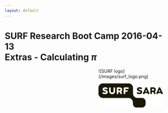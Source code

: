 ```yaml
---
layout: default
---
```


# SURF Research Boot Camp 2016-04-13  <br/> Extras - Calculating _&pi;_ 

<div style="float:right;max-width:205px;" markdown="1">
![SURF logo](/images/surf_logo.png)

![SURFsara logo](/images/SURFsara_logo.png)
</div>
